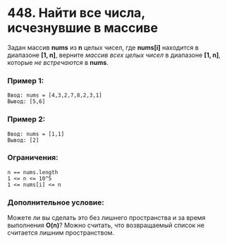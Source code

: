 # 448. Найти все числа, исчезнувшие в массиве

Задан массив **nums** из **n** целых чисел,
где **nums[i]** находится в диапазоне **[1, n]**,
верните *массив всех целых чисел* в диапазоне **[1, n]**,
которые *не встречаются* в **nums**.

### Пример 1:
```
Ввод: nums = [4,3,2,7,8,2,3,1]
Вывод: [5,6]
```
### Пример 2:
```
Ввод: nums = [1,1]
Вывод: [2]
```
### Ограничения:
```
n == nums.length
1 <= n <= 10^5
1 <= nums[i] <= n
```
### Дополнительное условие:
Можете ли вы сделать это без лишнего пространства
и за время выполнения **O(n)**?
Можно считать, что возвращаемый список
не считается лишним пространством.